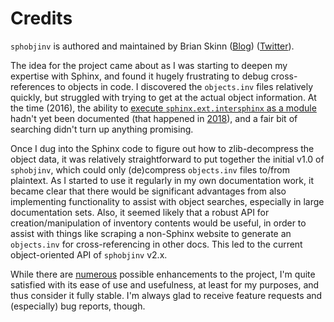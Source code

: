 Credits
=======

`sphobjinv` is authored and maintained by Brian Skinn ([Blog](https://bskinn.github.io)) ([Twitter](https://twitter.com/btskinn)).

The idea for the project came about as I was starting to deepen my expertise with Sphinx, and found it
hugely frustrating to debug cross-references to objects in code.  I discovered the `objects.inv` files
relatively quickly, but struggled with trying to get at the actual object information.
At the time (2016), the ability to [execute `sphinx.ext.intersphinx` as a module](https://www.sphinx-doc.org/en/master/usage/extensions/intersphinx.html#showing-all-links-of-an-intersphinx-mapping-file)
hadn't yet been documented (that happened in [2018](https://github.com/sphinx-doc/sphinx/commit/7aaba1758a4622298d15339fddd8556eb221af86)),
and a fair bit of searching didn't turn up anything promising. 

Once I dug into the Sphinx code to figure out how to zlib-decompress the object data, it was relatively straightforward
to put together the initial v1.0 of `sphobjinv`, which could only (de)compress `objects.inv` files to/from plaintext.
As I started to use it regularly in my own documentation work, it became clear that there would be significant advantages
from also implementing functionality to assist with object searches, especially in large documentation sets.
Also, it seemed likely that a robust API for creation/manipulation of inventory contents would be useful, in order to
assist with things like scraping a non-Sphinx website to generate an `objects.inv` for cross-referencing in other docs.
This led to the current object-oriented API of `sphobjinv` v2.x.

While there are [numerous](https://github.com/bskinn/sphobjinv/issues) possible enhancements to the project,
I'm quite satisfied with its ease of use and usefulness, at least for my purposes, and thus consider it fully stable.
I'm always glad to receive feature requests and (especially) bug reports, though.